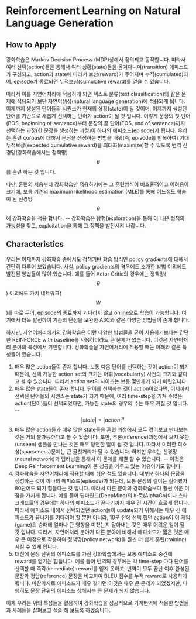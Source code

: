 # Reinforcement Learning on Natural Language Generation

## How to Apply

강화학습은 Markov Decision Process (MDP)상에서 정의되고 동작합니다. 따라서 여러 선택(action)들을 통해서 여러 상황(state)들을 옮겨다니며(transition) 에피소드가 구성되고, action과 state에 따라서 보상(reward)가 주어지며 누적(cumulated)되어, episode가 종료되면 누적보상(cumulative reward)를 얻을 수 있습니다.

따라서 이를 자연어처리에 적용하게 되면 텍스트 분류(text classification)와 같은 문제에 적용되기 보단 자연어생성(natural language generation)에 적용되게 됩니다. 이제까지 생성된 단어들의 시퀀스가 현재의 상황(state)이 될 것이며, 이제까지 생성된 단어를 기반으로 새롭게 선택하는 단어가 action이 될 것 입니다. 이렇게 문장의 첫 단어(BOS, beginning of sentence)부터 문장의 끝 단어(EOS, end of sentence)까지 선택하는 과정(한 문장을 생성하는 과정)이 하나의 에피소드(episode)가 됩니다. 우리는 훈련 corpus에 대해서 문장을 생성하는 방법을 배워(즉, episode를 반복하여) 기대누적보상(expected cumulative reward)을 최대화(maximize)할 수 있도록 번역 신경망(강화학습에서는 정책망) $$\theta$$를 훈련 하는 것 입니다.

다만, 훈련의 처음부터 강화학습만 적용하기에는 그 훈련방식이 비효율적이고 어려움이 크기에, 보통 기존의 maximum likelihood estimation (MLE)를 통해 어느정도 학습이 된 신경망 $$\theta$$에 강화학습을 적용 합니다. -- 강화학습은 탐험(exploration)을 통해 더 나은 정책의 가능성을 찾고, exploitation을 통해 그 정책을 발전시켜 나갑니다.

## Characteristics

우리는 이제까지 강화학습 중에서도 정책기반 학습 방식인 policy gradients에 대해서 간단히 다루어 보았습니다. 사실, policy gradients의 경우에도 소개한 방법 이외에도 발전된 방법들이 많이 있습니다. 예를 들어 Actor Critic의 경우에는 정책망($$\theta$$) 이외에도 가치 네트워크($$W$$)를 따로 두어, episode의 종료까지 기다리지 않고 online으로 학습이 가능합니다. 여기에서 더욱 발전하여 기존의 단점을 보완한 A3C와 같은 다양한 방법들이 존재 합니다.

하지만, 자연어처리에서의 강화학습은 이런 다양한 방법들을 굳이 사용하기보다는 간단한 REINFORCE with baseline를 사용하더라도 큰 문제가 없습니다. 이것은 자연어처리 분야의 특성에서 기인합니다. 강화학습을 자연어처리에 적용할 때는 아래와 같은 특성들이 있습니다.

1. 매우 많은 action들이 존재 합니다. 보통 다음 단어를 선택하는 것이 action이 되기 때문에, 선택 가능한 action set의 크기는 어휘(vocabularty) 사전의 크기와 같다고 볼 수 있습니다. 따라서 action set의 사이즈는 보통 몇만개가 되기 마련입니다.
1. 매우 많은 state들이 존재 합니다. 단어를 선택하는 것이 action이었다면, 이제까지 선택된 단어들의 시퀀스는 state가 되기 때문에, 여러 time-step을 거쳐 수많은 action(단어)들이 선택되었다면, 가능한 state의 경우의 수는 매우 커질 것 입니다. --  $$|state|=|action|^n$$
1. 매우 많은 action들과 매우 많은 state들을 훈련 과정에서 모두 겪어보고 만나보는 것은 거의 불가능하다고 볼 수 있습니다. 또한, 추론(inference)과정에서 보지 못한(unseen) 샘플을 만나는 것은 매우 당연한 일이 될 것 입니다. 따라서 이러한 희소성(sparseness)문제는 큰 골칫거리가 될 수 있습니다. 하지만 우리는 신경망(neural network)과 딥러닝을 통해서 이 문제를 해결 할 수 있습니다. -- 이것은 Deep Reinforcement Learning이 큰 성공을 거두고 있는 이유이기도 합니다.
1. 강화학습을 자연어처리에 적용할 때에 쉬운 점도 있습니다. 대부분 하나의 문장을 생성하는 것이 하나의 에피소드(episode)가 되는데, 보통 문장의 길이는 길어봤자 80단어도 되기 힘들다는 것 입니다. 따라서 다른 분야의 강화학습보다 훨씬 쉬운 이점을 가지게 됩니다. 예를 들어 딥마인드(DeepMind)의 바둑(AlphaGo)이나 스타크래프트의 경우에는 하나의 에피소드가 끝나기까지 매우 긴 시간이 흐르게 됩니다. 따라서 에피소드 내에서 선택되었던 action들이 update되기 위해서는 매우 긴 에피소드가 끝나기를 기다려야 할 뿐만 아니라, 10분 전에 선택 했던 action이 이 게임(game)의 승패에 얼마나 큰 영향을 미쳤는지 알아내는 것은 매우 어려운 일이 될 것 입니다. 따라서, 자연어처리 분야가 다른 분야에 비해서 에피소드가 짧은 것은 매우 큰 이점으로 작용하여 정책망(policy network)을 훨씬 더 쉽게 훈련(training)시킬 수 있게 됩니다.
1. 대신에 문장 단위의 에피소드를 가진 강화학습에서는 보통 에피소드 중간에 reward를 얻기는 힘듭니다. 예를 들어 번역의 경우에는 각 time-step 마다 단어를 선택할 때 즉각(immediate) reward를 얻지 못하고, 번역이 모두 끝난 이후 완성된 문장과 정답(reference) 문장을 비교하여 BLEU 점수를 누적 reward로 사용하게 됩니다. 마찬가지로 에피소드가 매우 길다면 이것은 매우 큰 문제가 되었겠지만, 다행히도 문장 단위의 에피소드 상에서는 큰 문제가 되지 않습니다.

이제 우리는 위의 특성들을 활용하여 강화학습을 성공적으로 기계번역에 적용한 방법들과 사례들을 살펴보고 실습 해 보도록 하겠습니다.